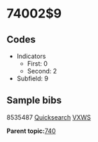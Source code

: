 # 74002$9

## Codes

-   Indicators
    -   First: 0
    -   Second: 2
-   Subfield: 9

## Sample bibs

8535487 [Quicksearch](https://search.library.yale.edu/catalog/8535487) [VXWS](http://prodorbis.library.yale.edu:7014/vxws/GetHoldingsService?bibId=8535487)

**Parent topic:**[740](../../tags/740/740.md)

